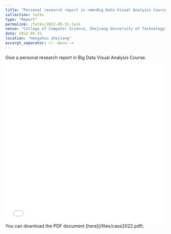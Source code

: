 ```yaml
---
title: "Personal research report in <em>Big Data Visual Analysis Course</em>"
collection: talks
type: "Report"
permalink: /talks/2022-05-31-talk
venue: "College of Computer Science, Zhejiang University of Technology"
date: 2022-05-31
location: "Hangzhou zhejiang"
excerpt_separator: <!--more-->
---    
```


<!--more-->               
Give a personal research report in Big Data Visual Analysis Course.                 
<iframe src="/files/case2022.pdf" width="100%" height="500" frameborder="no" border="0" marginwidth="0" marginheight="0"></iframe>    
You can download the PDF document [here](/files/case2022.pdf).